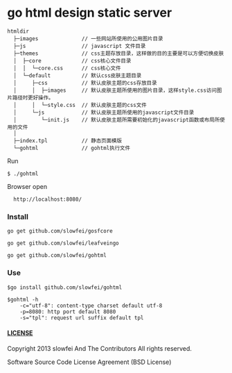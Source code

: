 go html design static server
======

	htmldir 		
      ├─images 				// 一些网站所使用的公用图片目录
      ├─js 					// javascript 文件目录
      ├─themes 				// css主题存放目录，这样做的目的主要是可以方便切换皮肤
      │  ├─core 			// css核心文件目录
      │  │  └─core.css 	  	// css核心文件
      │  └─default 			// 默认css皮肤主题目录
      │     ├─css 			// 默认皮肤主题的css存放目录
      │     │  ├─images  	// 默认皮肤主题所使用的图片目录，这样style.css访问图片路径时更好操作。
      │     │  └─style.css 	// 默认皮肤主题的css文件
      │     └─js 			// 默认皮肤主题所使用的javascript文件目录
      │        └─init.js 	// 默认皮肤主题所需要初始化的javascript函数或布局所使用的文件
      │
      ├─index.tpl 			// 静态页面模版
      └─gohtml 		 		// gohtml执行文件

Run

	$ ./gohtml

Browser open

      http://localhost:8080/

### Install

	go get github.com/slowfei/gosfcore

	go get github.com/slowfei/leafveingo
	
    go get github.com/slowfei/gohtml

### Use

	$go install github.com/slowfei/gohtml

	$gohtml -h
		-c="utf-8": content-type charset default utf-8
 		-p=8080: http port default 8080
 		-s="tpl": request url suffix default tpl


#### [LICENSE](https://github.com/slowfei/gosfcore/blob/master/LICENSE)

Copyright 2013 slowfei And The Contributors All rights reserved.

Software Source Code License Agreement (BSD License)

###

